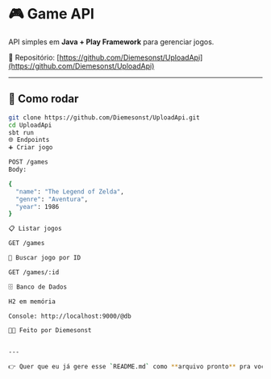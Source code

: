 # 🎮 Game API

API simples em **Java + Play Framework** para gerenciar jogos.

🔗 Repositório: [https://github.com/Diemesonst/UploadApi](https://github.com/Diemesonst/UploadApi)

---

## 🚀 Como rodar
```bash
git clone https://github.com/Diemesonst/UploadApi.git
cd UploadApi
sbt run
🌐 Endpoints
➕ Criar jogo

POST /games
Body:

{
  "name": "The Legend of Zelda",
  "genre": "Aventura",
  "year": 1986
}

📋 Listar jogos

GET /games

🔎 Buscar jogo por ID

GET /games/:id

🗄️ Banco de Dados

H2 em memória

Console: http://localhost:9000/@db

👨‍💻 Feito por Diemesonst


---

👉 Quer que eu já gere esse `README.md` como **arquivo pronto** pra você só colocar dentro do repo
